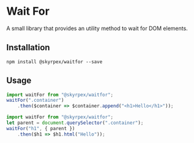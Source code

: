 Wait For
=========

A small library that provides an utility method to wait for DOM elements.

## Installation

```
npm install @skyrpex/waitfor --save
```

## Usage

```javascript
import waitFor from "@skyrpex/waitfor";
waitFor(".container")
	.then($container => $container.append("<h1>Hello</h1>"));
```

```javascript
import waitFor from "@skyrpex/waitfor";
let parent = document.querySelector(".container");
waitFor("h1", { parent })
	.then($h1 => $h1.html("Hello"));
```

